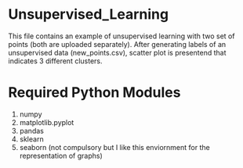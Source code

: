 # Unsupervised_Learning

This file contains an example of unsupervised learning with two set of points (both are uploaded separately).
After generating labels of an unsupervised data (new_points.csv), scatter plot is presentend that indicates 3 different clusters.

# Required Python Modules
1. numpy
2. matplotlib.pyplot
3. pandas
4. sklearn
5. seaborn (not compulsory but I like this enviornment for the representation of graphs)

